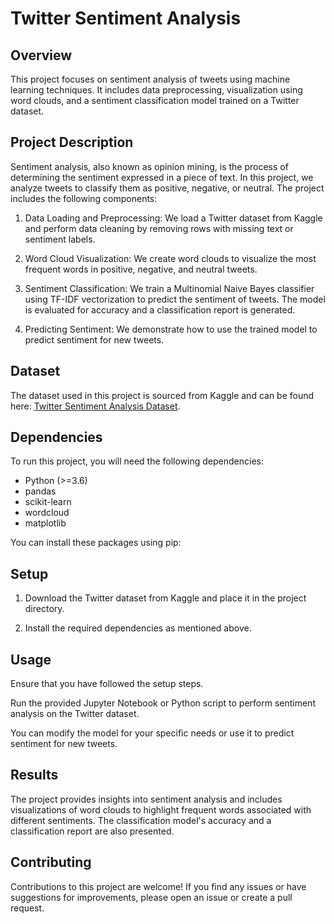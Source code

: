 # Twitter Sentiment Analysis

## Overview
This project focuses on sentiment analysis of tweets using machine learning techniques. It includes data preprocessing, visualization using word clouds, and a sentiment classification model trained on a Twitter dataset.

## Project Description
Sentiment analysis, also known as opinion mining, is the process of determining the sentiment expressed in a piece of text. In this project, we analyze tweets to classify them as positive, negative, or neutral. The project includes the following components:

1. Data Loading and Preprocessing: We load a Twitter dataset from Kaggle and perform data cleaning by removing rows with missing text or sentiment labels.

2. Word Cloud Visualization: We create word clouds to visualize the most frequent words in positive, negative, and neutral tweets.

3. Sentiment Classification: We train a Multinomial Naive Bayes classifier using TF-IDF vectorization to predict the sentiment of tweets. The model is evaluated for accuracy and a classification report is generated.

4. Predicting Sentiment: We demonstrate how to use the trained model to predict sentiment for new tweets.

## Dataset
The dataset used in this project is sourced from Kaggle and can be found here: [Twitter Sentiment Analysis Dataset]((https://www.kaggle.com/datasets/yasserh/twitter-tweets-sentiment-dataset)).

## Dependencies
To run this project, you will need the following dependencies:

- Python (>=3.6)
- pandas
- scikit-learn
- wordcloud
- matplotlib
  
You can install these packages using pip:

## Setup

1. Download the Twitter dataset from Kaggle and place it in the project directory.

2. Install the required dependencies as mentioned above.

## Usage

Ensure that you have followed the setup steps.

Run the provided Jupyter Notebook or Python script to perform sentiment analysis on the Twitter dataset.

You can modify the model for your specific needs or use it to predict sentiment for new tweets.

## Results

The project provides insights into sentiment analysis and includes visualizations of word clouds to highlight frequent words associated with different sentiments. The classification model's accuracy and a classification report are also presented.

## Contributing

Contributions to this project are welcome! If you find any issues or have suggestions for improvements, please open an issue or create a pull request.






